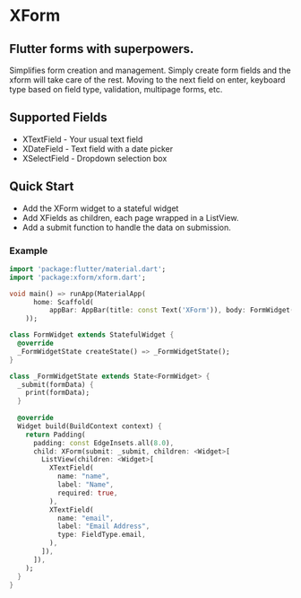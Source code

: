 # XForm

## Flutter forms with superpowers.

Simplifies form creation and management. Simply create form fields and the xform will take care of the rest. Moving to the next field on enter, keyboard type based on field type, validation, multipage forms, etc.

## Supported Fields
* XTextField - Your usual text field
* XDateField - Text field with a date picker
* XSelectField - Dropdown selection box

## Quick Start

* Add the XForm widget to a stateful widget
* Add XFields as children, each page wrapped in a ListView.
* Add a submit function to handle the data on submission.

### Example

``` dart
import 'package:flutter/material.dart';
import 'package:xform/xform.dart';

void main() => runApp(MaterialApp(
      home: Scaffold(
          appBar: AppBar(title: const Text('XForm')), body: FormWidget()),
    ));

class FormWidget extends StatefulWidget {
  @override
  _FormWidgetState createState() => _FormWidgetState();
}

class _FormWidgetState extends State<FormWidget> {
  _submit(formData) {
    print(formData);
  }
  
  @override
  Widget build(BuildContext context) {  
    return Padding(
      padding: const EdgeInsets.all(8.0),
      child: XForm(submit: _submit, children: <Widget>[
        ListView(children: <Widget>[
          XTextField(
            name: "name",
            label: "Name",
            required: true,
          ),
          XTextField(
            name: "email",
            label: "Email Address",
            type: FieldType.email,
          ),
        ]),
      ]),
    );
  }
}
```